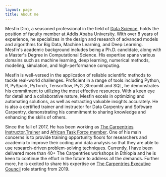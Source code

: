 ```yaml
---
layout: page
title: About me
---
```


Mesfin Diro, a seasoned professional in the field of [Data Science](https://datacamp.com/statement-of-accomplishment/track/2374f44a1929076ec438404f79d310f00918cc54), holds the position of faculty member at Addis Ababa University. With over 8 years of experience, he specializes in the design and research of advanced models and algorithms for Big Data, Machine Learning, and Deep Learning. Mesfin's academic background includes being a Ph.D. candidate, along with a Master's Degree in Computational Science. His expertise spans various domains such as machine learning, deep learning, numerical methods, modeling, simulation, and high-performance computing.

Mesfin is well-versed in the application of reliable scientific methods to tackle real-world challenges. Proficient in a range of tools including Python, R, PySpark, PyTorch, Tensorflow, PyG ,Streamlit and SQL, he demonstrates his commitment to utilizing the most effective resources. With a keen eye for detail and a collaborative nature, Mesfin excels in optimizing and automating solutions, as well as extracting valuable insights accurately. He is also a certified trainer and instructor for Data Carpentry and Software Carpentry, demonstrating his commitment to sharing knowledge and enhancing the skills of others.


Since the fall of 2017, He  has been working as [The Carpentries](https://carpentries.org/trainers/) [Instructor](https://carpentries.org/instructors/),[Trainer](https://carpentries.org/trainers/) and [African Task Force member](https://docs.carpentries.org/topic_folders/regional_communities/african_task_force.html). One of his main concerns is to provide training opportunity floors for researchers and academia to improve their coding and data analysis so that they are able to use research-driven problem-solving techniques. Currently, I have been delivered more than 40+ The Carpentries workshops in Ethiopia and he is keen to continue the effort in the future to address all the demands. Further more, he is excited to share his expertise on [The Carpentries Executive Council](https://static.carpentries.org/governance/) role starting from 2019.
